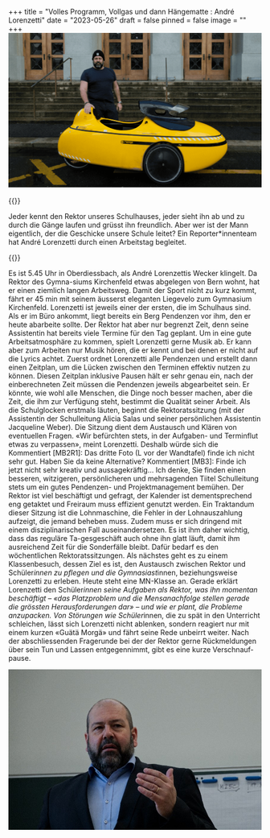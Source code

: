 +++
title = "Volles Programm, Vollgas und dann Hängematte : André Lorenzetti"
date = "2023-05-26"
draft = false
pinned = false
image = ""
+++
![](bild1-1-.png)

{{<lead>}}

Jeder kennt den Rektor unseres Schulhauses, jeder sieht ihn ab und zu durch die Gänge laufen und grüsst ihn freundlich. Aber wer ist der Mann eigentlich, der die Geschicke unsere Schule leitet? Ein Reporter*innenteam hat André Lorenzetti durch einen Arbeitstag begleitet.

{{</lead>}}

Es ist 5.45 Uhr in Oberdiessbach, als André Lorenzettis Wecker klingelt. Da Rektor des Gymna-siums Kirchenfeld etwas abgelegen von Bern wohnt, hat er einen ziemlich langen Arbeitsweg. Damit der Sport nicht zu kurz kommt, fährt er 45 min mit seinem äusserst eleganten Liegevelo zum Gymnasium Kirchenfeld. Lorenzetti ist jeweils einer der ersten, die im Schulhaus sind. Als er im Büro ankommt, liegt bereits ein Berg Pendenzen vor ihm, den er heute abarbeite sollte. Der Rektor hat aber nur begrenzt Zeit, denn seine Assistentin hat bereits viele Termine für den Tag geplant. Um in eine gute Arbeitsatmosphäre zu kommen, spielt Lorenzetti gerne Musik ab. Er kann aber zum Arbeiten nur Musik hören, die er kennt und bei denen er nicht auf die Lyrics achtet. Zuerst ordnet Lorenzetti alle Pendenzen und erstellt dann einen Zeitplan, um die Lücken zwischen den Terminen effektiv nutzen zu können. Diesen Zeitplan inklusive Pausen hält er sehr genau ein, nach der einberechneten Zeit müssen die Pendenzen jeweils abgearbeitet sein. Er könnte, wie wohl alle Menschen, die Dinge noch besser machen, aber die Zeit, die ihm zur Verfügung steht, bestimmt die Qualität seiner Arbeit.
Als die Schulglocken erstmals läuten, beginnt die Rektoratssitzung (mit der Assistentin der Schulleitung Alicia Salas und seiner persönlichen Assistentin Jacqueline Weber). Die Sitzung dient dem Austausch und Klären von eventuellen Fragen. «Wir befürchten stets, in der Aufgaben- und Terminflut etwas zu verpassen», meint Lorenzetti. Deshalb würde sich die
Kommentiert \[MB2R1]: Das dritte Foto (L vor der Wandtafel) finde ich nicht sehr gut. Haben Sie da keine Alternative?
Kommentiert \[MB3]: Finde ich jetzt nicht sehr kreativ und aussagekräftig… Ich denke, Sie finden einen besseren, witzigeren, persönlicheren und mehrsagenden Tiitel
Schulleitung stets um ein gutes Pendenzen- und Projektmanagement bemühen. Der Rektor ist viel beschäftigt und gefragt, der Kalender ist dementsprechend eng getaktet und Freiraum muss effizient genutzt werden. Ein Traktandum dieser Sitzung ist die Lohnmaschine, die Fehler in der Lohnauszahlung aufzeigt, die jemand beheben muss. Zudem muss er sich dringend mit einem disziplinarischen Fall auseinandersetzen. Es ist ihm daher wichtig, dass das reguläre Ta-gesgeschäft auch ohne ihn glatt läuft, damit ihm ausreichend Zeit für die Sonderfälle bleibt. Dafür bedarf es den wöchentlichen Rektoratssitzungen.
Als nächstes geht es zu einem Klassenbesuch, dessen Ziel es ist, den Austausch zwischen Rektor und Schüler*innen zu pflegen und die Gymnasiast*innen, beziehungsweise Lorenzetti zu erleben. Heute steht eine MN-Klasse an. Gerade erklärt Lorenzetti den Schüler*innen seine Aufgaben als Rektor, was ihn momentan beschäftigt – «das Platzproblem und die Mensanachfolge stellen gerade die grössten Herausforderungen dar» – und wie er plant, die Probleme anzupacken. Von Störungen wie Schüler*innen, die zu spät in den Unterricht schleichen, lässt sich Lorenzetti nicht ablenken, sondern reagiert nur mit einem kurzen «Guätä Morgä» und fährt seine Rede unbeirrt weiter. Nach der abschliessenden Fragerunde bei der der Rektor gerne Rückmeldungen über sein Tun und Lassen entgegennimmt, gibt es eine kurze Verschnauf-pause.

![Hallo](abbildung1.jpg)